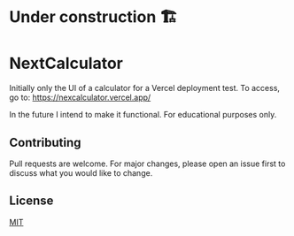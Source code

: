 # Under construction 🏗️

# NextCalculator

Initially only the UI of a calculator for a Vercel deployment test. To access, go to:
https://nexcalculator.vercel.app/

In the future I intend to make it functional. For educational purposes only.

## Contributing
Pull requests are welcome. For major changes, please open an issue first to discuss what you would like to change.

## License
[MIT](https://choosealicense.com/licenses/mit/)
